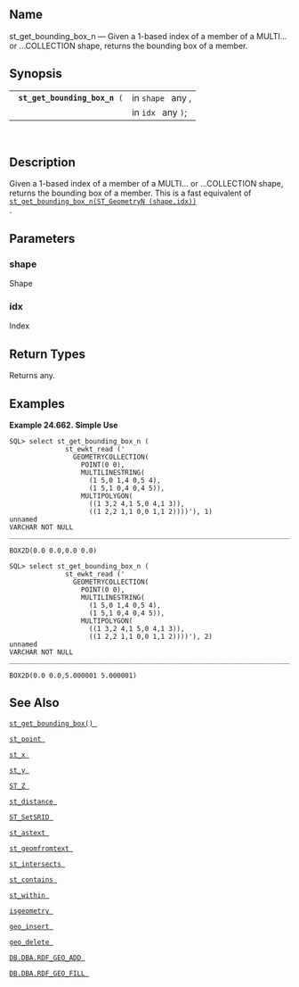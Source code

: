 <div>

<div>

</div>

<div>

## Name

st_get_bounding_box_n — Given a 1-based index of a member of a MULTI...
or ...COLLECTION shape, returns the bounding box of a member.

</div>

<div>

## Synopsis

<div>

|                                    |                    |
|------------------------------------|--------------------|
| ` `**`st_get_bounding_box_n`**` (` | in `shape ` any ,  |
|                                    | in `idx ` any `)`; |

<div>

 

</div>

</div>

</div>

<div>

## Description

Given a 1-based index of a member of a MULTI... or ...COLLECTION shape,
returns the bounding box of a member. This is a fast equivalent of
<a href="fn_st_get_bounding_box_n.html" class="link"
title="st_get_bounding_box_n"><code
class="function">st_get_bounding_box_n(ST_GeometryN (shape,idx)) </code></a>
.

</div>

<div>

## Parameters

<div>

### shape

Shape

</div>

<div>

### idx

Index

</div>

</div>

<div>

## Return Types

Returns any.

</div>

<div>

## Examples

<div>

**Example 24.662. Simple Use**

<div>

``` screen
SQL> select st_get_bounding_box_n (
              st_ewkt_read ('
                GEOMETRYCOLLECTION(
                  POINT(0 0),
                  MULTILINESTRING(
                    (1 5,0 1,4 0,5 4),
                    (1 5,1 0,4 0,4 5)),
                  MULTIPOLYGON(
                    ((1 3,2 4,1 5,0 4,1 3)),
                    ((1 2,2 1,1 0,0 1,1 2))))'), 1)
unnamed
VARCHAR NOT NULL
_______________________________________________________________________________

BOX2D(0.0 0.0,0.0 0.0)

SQL> select st_get_bounding_box_n (
              st_ewkt_read ('
                GEOMETRYCOLLECTION(
                  POINT(0 0),
                  MULTILINESTRING(
                    (1 5,0 1,4 0,5 4),
                    (1 5,1 0,4 0,4 5)),
                  MULTIPOLYGON(
                    ((1 3,2 4,1 5,0 4,1 3)),
                    ((1 2,2 1,1 0,0 1,1 2))))'), 2)
unnamed
VARCHAR NOT NULL
_______________________________________________________________________________

BOX2D(0.0 0.0,5.000001 5.000001)
```

</div>

</div>

  

</div>

<div>

## See Also

<a href="fn_st_get_bounding_box.html" class="link"
title="st_get_bounding_box"><code
class="function">st_get_bounding_box() </code></a>

<a href="fn_st_point.html" class="link" title="st_point"><code
class="function">st_point </code></a>

<a href="fn_st_x.html" class="link" title="st_x"><code
class="function">st_x </code></a>

<a href="fn_st_y.html" class="link" title="st_y"><code
class="function">st_y </code></a>

<a href="fn_st_z.html" class="link" title="ST_Z"><code
class="function">ST_Z </code></a>

<a href="fn_st_distance.html" class="link" title="st_distance"><code
class="function">st_distance </code></a>

<a href="fn_st_setsrid.html" class="link" title="ST_SetSRID"><code
class="function">ST_SetSRID </code></a>

<a href="fn_st_astext.html" class="link" title="st_astext"><code
class="function">st_astext </code></a>

<a href="fn_st_geomfromtext.html" class="link"
title="st_geomfromtext"><code
class="function">st_geomfromtext </code></a>

<a href="fn_st_intersects.html" class="link" title="st_intersects"><code
class="function">st_intersects </code></a>

<a href="fn_st_contains.html" class="link" title="st_contains"><code
class="function">st_contains </code></a>

<a href="fn_st_within.html" class="link" title="st_within"><code
class="function">st_within </code></a>

<a href="fn_isgeometry.html" class="link" title="isgeometry"><code
class="function">isgeometry </code></a>

<a href="fn_geo_insert.html" class="link" title="geo_insert"><code
class="function">geo_insert </code></a>

<a href="fn_geo_delete.html" class="link" title="geo_delete"><code
class="function">geo_delete </code></a>

<a href="fn_rdf_geo_add.html" class="link"
title="DB.DBA.RDF_GEO_ADD"><code
class="function">DB.DBA.RDF_GEO_ADD </code></a>

<a href="fn_rdf_geo_fill.html" class="link"
title="DB.DBA.RDF_GEO_FILL"><code
class="function">DB.DBA.RDF_GEO_FILL </code></a>

</div>

</div>
